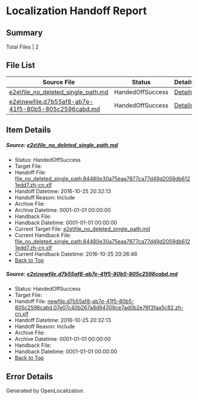 # <a name='report-top'></a> Localization Handoff Report

## Summary
 Total Files | 2

## File List
 Source File | Status | Details 
 ----------- | ------ | ------- 
 [e2e\file_no_deleted_single_path.md](https://github.com/OpenLocalizationTestOrg/ol-test0/blob/d8a9d26dfa3505b65527dec4e1441db7104dff13/e2e/file_no_deleted_single_path.md) | HandedOffSuccess | [Details](#5a7c0935b9e7b31ff32f5cb624dfd495b4d6d7293)
 [e2e\newfile.d7b55af8-ab7e-41f5-80b5-805c2596cabd.md](https://github.com/OpenLocalizationTestOrg/ol-test0/blob/d8a9d26dfa3505b65527dec4e1441db7104dff13/e2e/newfile.d7b55af8-ab7e-41f5-80b5-805c2596cabd.md) | HandedOffSuccess | [Details](#7afacf770a831fb31b8c19ab2a9ab958dedce4315)

## Item Details
##### <a name='5a7c0935b9e7b31ff32f5cb624dfd495b4d6d7293'></a> Source: [e2e\file_no_deleted_single_path.md](https://github.com/OpenLocalizationTestOrg/ol-test0/blob/d8a9d26dfa3505b65527dec4e1441db7104dff13/e2e/file_no_deleted_single_path.md)
* Status: HandedOffSuccess
* Target File: 
* Handoff File: [file_no_deleted_single_path.84480e30a75eaa7877ca77d49d2059db6121edd7.zh-cn.xlf](https://github.com/OpenLocalizationTestOrg/ol-test0-handoff/blob/052aec243f75eda4ff675efb707da3667e7c9df4/ol-handoff/OpenLocalizationTestOrg/ol-test0-zhcn/shujia/mt/file_no_deleted_single_path.84480e30a75eaa7877ca77d49d2059db6121edd7.zh-cn.xlf)
* Handoff Datetime: 2016-10-25 20:32:13
* Handoff Reason: Include
* Archive File: 
* Archive Datetime: 0001-01-01 00:00:00
* Handback File: 
* Handback Datetime: 0001-01-01 00:00:00
* Current Target File: [e2e\file_no_deleted_single_path.md](https://github.com/OpenLocalizationTestOrg/ol-test0-zhcn/blob/986e61f39ba0446a487d8ed8566f492eeefcc802/e2e/file_no_deleted_single_path.md)
* Current Handback File: [file_no_deleted_single_path.84480e30a75eaa7877ca77d49d2059db6121edd7.zh-cn.xlf](https://github.com/OpenLocalizationTestOrg/ol-test0-handback/blob/2f110e09970cd9f43c9b3b932a357e2f876bee01/ol-handback/OpenLocalizationTestOrg/ol-test0-zhcn/shujia/mt/file_no_deleted_single_path.84480e30a75eaa7877ca77d49d2059db6121edd7.zh-cn.xlf)
* Current Handback Datetime: 2016-10-25 20:26:46
* [Back to Top](#report-top)

##### <a name='7afacf770a831fb31b8c19ab2a9ab958dedce4315'></a> Source: [e2e\newfile.d7b55af8-ab7e-41f5-80b5-805c2596cabd.md](https://github.com/OpenLocalizationTestOrg/ol-test0/blob/d8a9d26dfa3505b65527dec4e1441db7104dff13/e2e/newfile.d7b55af8-ab7e-41f5-80b5-805c2596cabd.md)
* Status: HandedOffSuccess
* Target File: 
* Handoff File: [newfile.d7b55af8-ab7e-41f5-80b5-805c2596cabd.07e07c40b267a8d94309ce7ad0b2e76f3faa5c82.zh-cn.xlf](https://github.com/OpenLocalizationTestOrg/ol-test0-handoff/blob/052aec243f75eda4ff675efb707da3667e7c9df4/ol-handoff/OpenLocalizationTestOrg/ol-test0-zhcn/shujia/mt/newfile.d7b55af8-ab7e-41f5-80b5-805c2596cabd.07e07c40b267a8d94309ce7ad0b2e76f3faa5c82.zh-cn.xlf)
* Handoff Datetime: 2016-10-25 20:32:13
* Handoff Reason: Include
* Archive File: 
* Archive Datetime: 0001-01-01 00:00:00
* Handback File: 
* Handback Datetime: 0001-01-01 00:00:00
* [Back to Top](#report-top)


## Error Details

Generated by OpenLocalization.

